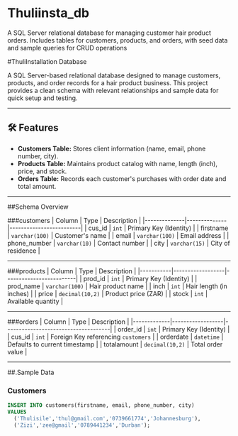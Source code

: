 # Thuliinsta_db
A SQL Server relational database for managing customer hair product orders. Includes tables for customers, products, and orders, with seed data and sample queries for CRUD operations


#ThuliInstallation Database

A SQL Server-based relational database designed to manage customers, products, and order records for a hair product business. This project provides a clean schema with relevant relationships and sample data for quick setup and testing.

---

## 🛠️ Features

- **Customers Table:** Stores client information (name, email, phone number, city).
- **Products Table:** Maintains product catalog with name, length (inch), price, and stock.
- **Orders Table:** Records each customer's purchases with order date and total amount.

---

##Schema Overview

###customers
| Column       | Type         | Description             |
|--------------|--------------|-------------------------|
| cus_id       | `int`        | Primary Key (Identity)  |
| firstname    | `varchar(100)` | Customer's name        |
| email        | `varchar(100)` | Email address          |
| phone_number | `varchar(10)`  | Contact number         |
| city         | `varchar(15)`  | City of residence      |

---

###products
| Column    | Type             | Description             |
|-----------|------------------|-------------------------|
| prod_id   | `int`            | Primary Key (Identity)  |
| prod_name | `varchar(100)`   | Hair product name       |
| inch      | `int`            | Hair length (in inches) |
| price     | `decimal(10,2)`  | Product price (ZAR)     |
| stock     | `int`            | Available quantity      |

---

###orders
| Column      | Type             | Description                         |
|-------------|------------------|-------------------------------------|
| order_id    | `int`            | Primary Key (Identity)              |
| cus_id      | `int`            | Foreign Key referencing `customers` |
| orderdate   | `datetime`       | Defaults to current timestamp       |
| totalamount | `decimal(10,2)`  | Total order value                   |

---

##.Sample Data

### Customers
```sql
INSERT INTO customers(firstname, email, phone_number, city)
VALUES 
  ('Thulisile','thul@gmail.com','0739661774','Johannesburg'),
  ('Zizi','zee@gmail','0789441234','Durban');
